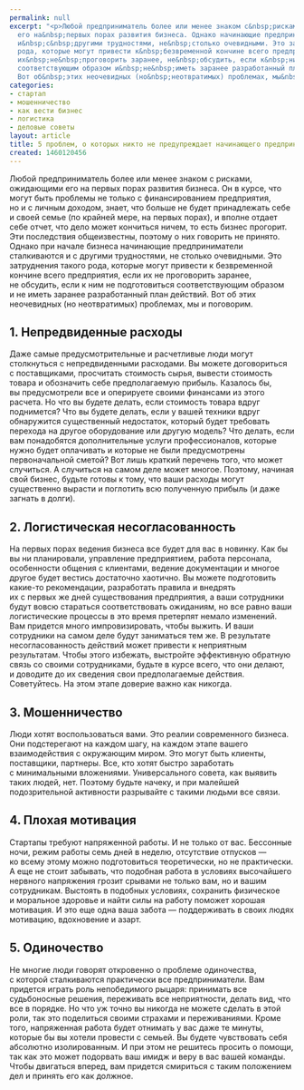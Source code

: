 ```yaml
---
permalink: null
excerpt: "<p>Любой предприниматель более или менее знаком с&nbsp;рисками, ожидающими
  его на&nbsp;первых порах развития бизнеса. Однако начинающие предприниматели сталкиваются
  и&nbsp;с&nbsp;другими трудностями, не&nbsp;столько очевидными. Это затруднения такого
  рода, которые могут привести к&nbsp;безвременной кончине всего предприятия, если
  их&nbsp;не&nbsp;проговорить заранее, не&nbsp;обсудить, если к&nbsp;ним не&nbsp;подготовиться
  соответствующим образом и&nbsp;не&nbsp;иметь заранее разработанный план действий.
  Вот об&nbsp;этих неочевидных (но&nbsp;неотвратимых) проблемах, мы&nbsp;и&nbsp;поговорим.</p>"
categories:
- стартап
- мошенничество
- как вести бизнес
- логистика
- деловые советы
layout: article
title: 5 проблем, о которых никто не предупреждает начинающего предпринимателя
created: 1460120456
---
```

<p>Любой предприниматель более или менее знаком с&nbsp;рисками, ожидающими его на&nbsp;первых порах развития бизнеса. Он&nbsp;в&nbsp;курсе, что могут быть проблемы не&nbsp;только с&nbsp;финансированием предприятия, но&nbsp;и&nbsp;с&nbsp;личным доходом, знает, что больше не&nbsp;будет принадлежать себе и&nbsp;своей семье (по&nbsp;крайней мере, на&nbsp;первых порах), и&nbsp;вполне отдает себе отчет, что дело может кончиться ничем, то&nbsp;есть бизнес прогорит. Эти последствия общеизвестны, поэтому о&nbsp;них говорить не&nbsp;принято. Однако при начале бизнеса начинающие предприниматели сталкиваются и&nbsp;с&nbsp;другими трудностями, не&nbsp;столько очевидными. Это затруднения такого рода, которые могут привести к&nbsp;безвременной кончине всего предприятия, если их&nbsp;не&nbsp;проговорить заранее, не&nbsp;обсудить, если к&nbsp;ним не&nbsp;подготовиться соответствующим образом и&nbsp;не&nbsp;иметь заранее разработанный план действий. Вот об&nbsp;этих неочевидных (но&nbsp;неотвратимых) проблемах, мы&nbsp;и&nbsp;поговорим.</p>
<h2>1. Непредвиденные расходы</h2>
<p>Даже самые предусмотрительные и&nbsp;расчетливые люди могут столкнуться с&nbsp;непредвиденными расходами. Вы&nbsp;можете договориться с&nbsp;поставщиками, просчитать стоимость сырья, вывести стоимость товара и&nbsp;обозначить себе предполагаемую прибыль. Казалось&nbsp;бы, вы&nbsp;предусмотрели все и&nbsp;оперируете своими финансами из&nbsp;этого расчета. Но&nbsp;что вы&nbsp;будете делать, если стоимость товара вдруг поднимется? Что вы&nbsp;будете делать, если у&nbsp;вашей техники вдруг обнаружится существенный недостаток, который будет требовать перехода на&nbsp;другое оборудование или другую модель? Что делать, если вам понадобятся дополнительные услуги профессионалов, которые нужно будет оплачивать и&nbsp;которые не&nbsp;были предусмотрены первоначальной сметой? Вот лишь краткий перечень того, что может случиться. А&nbsp;случиться на&nbsp;самом деле может многое. Поэтому, начиная свой бизнес, будьте готовы к&nbsp;тому, что ваши расходы могут существенно вырасти и&nbsp;поглотить всю полученную прибыль (и&nbsp;даже загнать в&nbsp;долги). </p>
<h2>2. Логистическая несогласованность</h2>
<p>На&nbsp;первых порах ведения бизнеса все будет для вас в&nbsp;новинку. Как&nbsp;бы вы&nbsp;ни&nbsp;планировали, управление предприятием, работа персонала, особенности общения с&nbsp;клиентами, ведение документации и&nbsp;многое другое будет вестись достаточно хаотично. Вы&nbsp;можете подготовить какие-то рекомендации, разработать правила и&nbsp;внедрять их&nbsp;с&nbsp;первых&nbsp;же дней существования предприятия, а&nbsp;ваши сотрудники будут вовсю стараться соответствовать ожиданиям, но&nbsp;все равно ваши логистические процессы в&nbsp;это время претерпят немало изменений. Вам придется много импровизировать, чтобы выжить. И&nbsp;ваши сотрудники на&nbsp;самом деле будут заниматься тем&nbsp;же. В&nbsp;результате несогласованность действий может привести к&nbsp;неприятным результатам. Чтобы этого избежать, выстройте эффективную обратную связь со&nbsp;своими сотрудниками, будьте в&nbsp;курсе всего, что они делают, и&nbsp;доводите до&nbsp;их&nbsp;сведения свои предполагаемые действия. Советуйтесь. На&nbsp;этом этапе доверие важно как никогда.</p>
<h2>3. Мошенничество</h2>
<p>Люди хотят воспользоваться вами. Это реалии современного бизнеса. Они подстерегают на&nbsp;каждом шагу, на&nbsp;каждом этапе вашего взаимодействия с&nbsp;окружающим миром. Это могут быть клиенты, поставщики, партнеры. Все, кто хотят быстро заработать с&nbsp;минимальными вложениями. Универсального совета, как выявить таких людей, нет. Поэтому будьте начеку, и&nbsp;при малейшей подозрительной активности разрывайте с&nbsp;такими людьми все связи.</p>
<h2>4. Плохая мотивация</h2>
<p>Стартапы требуют напряженной работы. И&nbsp;не&nbsp;только от&nbsp;вас. Бессонные ночи, режим работы семь дней в&nbsp;неделю, отсутствие отпусков&nbsp;— ко&nbsp;всему этому можно подготовиться теоретически, но&nbsp;не&nbsp;практически. А&nbsp;еще не&nbsp;стоит забывать, что подобная работа в&nbsp;условиях высочайшего нервного напряжения грозит срывами не&nbsp;только вам, но&nbsp;и&nbsp;вашим сотрудникам. Выстоять в&nbsp;подобных условиях, сохранить физическое и&nbsp;моральное здоровье и&nbsp;найти силы на&nbsp;работу поможет хорошая мотивация. И&nbsp;это еще одна ваша забота&nbsp;— поддерживать в&nbsp;своих людях мотивацию, вдохновение и&nbsp;азарт.</p>
<h2>5. Одиночество</h2>
<p>Не&nbsp;многие люди говорят откровенно о&nbsp;проблеме одиночества, с&nbsp;которой сталкиваются практически все предприниматели. Вам придется играть роль непобедимого рыцаря: принимать все судьбоносные решения, переживать все неприятности, делать вид, что все в&nbsp;порядке. Но&nbsp;что уж&nbsp;точно вы&nbsp;никогда не&nbsp;можете сделать в&nbsp;этой роли, так это поделиться своими страхами и&nbsp;переживаниями. Кроме того, напряженная работа будет отнимать у&nbsp;вас даже те&nbsp;минуты, которые&nbsp;бы вы&nbsp;хотели провести с&nbsp;семьей. Вы&nbsp;будете чувствовать себя абсолютно изолированным. И&nbsp;при этом не&nbsp;решитесь просить о&nbsp;помощи, так как это может подорвать ваш имидж и&nbsp;веру в&nbsp;вас вашей команды. Чтобы двигаться вперед, вам придется смириться с&nbsp;таким положением дел и&nbsp;принять его как должное. </p>

